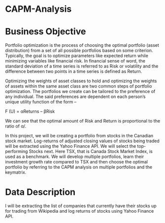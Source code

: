 # CAPM-Analysis

# Business Objective

Portfolio optimization is the process of choosing the optimal portfolio (asset distribution) from a set of all possible portfolios based on some criterion. Typically, the goal is to optimize parameters like expected return while minimizing variables like financial risk. In financial sense of word, the standard deviation of a time series is referred to as Risk or volatility and the difference between two points in a time series is defined as Return.  

Optimizing the weights of asset classes to hold and optimizing the weights of assets within the same asset class are two common steps of portfolio optimization. The portfolios we create can be tailored to the preference of any individual. The said preferences are dependent on each person’s unique utility function of the form –

F (U) = αReturns – βRisk

We can see that the optimal amount of Risk and Return is proportional to the ratio of α/.

In this project, we will be creating a portfolio from stocks in the Canadian stock market. Log-returns of adjusted closing values of stocks being traded will be extracted using the Yahoo Finance API.  We will select the top-performing Stocks next. Here TSX, that is Canada Stock Market Index, is used as a benchmark. We will develop multiple portfolios, learn their investment growth rate compared to TSX and then choose the optimal portfolio by referring to the CAPM analysis on multiple portfolios and the keymatrix.

# Data Description

I will be extracting the list of companies that currently have their stocks up for trading from Wikipedia and log returns of stocks using Yahoo Finance API.
